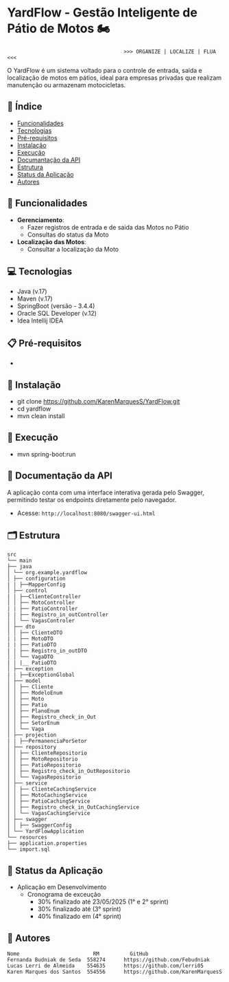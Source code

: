 # YardFlow - Gestão Inteligente de Pátio de Motos 🏍️
                                          >>> ORGANIZE | LOCALIZE | FLUA <<<

O YardFlow é um sistema voltado para o controle de entrada, saída e localização de motos em pátios, ideal para empresas privadas que realizam manutenção ou armazenam motocicletas.

## 📌 Índice
- [Funcionalidades](#-funcionalidades)
- [Tecnologias](#-tecnologias)
- [Pré-requisitos](#-pré-requisitos)
- [Instalação](#-instalação)
- [Execução](#-execução)
- [Documantação da API](#-documentação-da-api)
- [Estrutura](#-estrutura)
- [Status da Aplicação](#-status-da-aplicação)
- [Autores](#-autores)
  

## 🚀 Funcionalidades
- **Gerenciamento**:
  - Fazer registros de entrada e de saida das Motos no Pátio
  - Consultas do status da Moto
- **Localização das Motos**:
  - Consultar a localização da Moto


## 💻 Tecnologias
 - Java (v.17)
 - Maven (v.17)
 - SpringBoot (versão - 3.4.4)
 - Oracle SQL Developer (v.12)
 - Idea Intellij IDEA
  

## 📋 Pré-requisitos
- 


## 🔧 Instalação
 - git clone https://github.com/KarenMarquesS/YardFlow.git
 - cd yardflow
 - mvn clean install 


## 🏃 Execução
 - mvn spring-boot:run


## 📘 Documentação da API
A aplicação conta com uma interface interativa gerada pelo Swagger, permitindo testar os endpoints diretamente pelo navegador.
  - Acesse: `http://localhost:8080/swagger-ui.html`


## 🗂 Estrutura
```
src
└── main
├── java
│ └── org.example.yardflow
│ ├── configuration
| | ├──MapperConfig
│ ├── control
| | ├──ClienteController
│ │ ├── MotoController
| | ├── PatioController
| | ├── Registro_in_outController
│ │ └── VagasControler
│ ├── dto
│ │ ├── ClienteDTO
| | ├── MotoDTO
| | ├── PatioDTO
| | ├── Registro_in_outDTO
│ │ └── VagaDTO
| | |__ PatioDTO
│ ├── exception
| | ├──ExceptionGlobal
│ ├── model
│ │ ├── Cliente
│ │ ├── ModeloEnum
│ │ ├── Moto
│ │ ├── Patio
│ │ ├── PlanoEnum
│ │ ├── Registro_check_in_Out
│ │ ├── SetorEnum
│ │ └── Vaga
│ ├── projection
| | ├──PermanenciaPorSetor
│ ├── repository
│ │ ├── ClienteRepositorio
│ │ ├── MotoRepositorio
│ │ ├── PatioRepositorio
│ │ ├── Registro_check_in_OutRepositorio
│ │ └── VagasRepositorio
│ ├── service
│ │ ├── ClienteCachingService
│ │ ├── MotoCachingService
│ │ ├── PatioCachingService
│ │ ├── Registro_check_in_OutCachingService
│ │ └── VagasCachingService
│ ├── swagger
│ │ ├── SwaggerConfig
│ └── YardFlowApplication
└── resources
├── application.properties
└── import.sql
```


## 🚧 Status da Aplicação 
 - Aplicação em Desenvolvimento
   - Cronograma de exceução
     - 30% finalizado até 23/05/2025 (1° e 2° sprint)
     - 30% finalizado até            (3° sprint)
     - 40% finalizado em             (4° sprint)     


## 👥 Autores
    Nome	                    RM          GitHub
    Fernanda Budniak de Seda  558274      https://github.com/Febudniak
    Lucas Lerri de Almeida    554635      https://github.com/lerri05
    Karen Marques dos Santos  554556      https://github.com/KarenMarquesS

